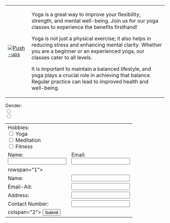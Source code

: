 <!DOCTYPE html>
<html lang="en">
<head>
    <title>Yoga Fitness</title>
    <meta charset="UTF-8">
</head>
<body>
    <table>
        <tr>
            <td>
                <a href="https://ibb.co/TDRjsQGD"><img src="https://i.ibb.co/TDRjsQGD/Push-ups.webp" alt="Push-ups" border="0" /></a>
            </td>
            <td>
                <p>Yoga is a great way to improve your flexibility, strength, and mental well-being. Join us for our yoga classes to experience the benefits firsthand!</p>
                <p>Yoga is not just a physical exercise; it also helps in reducing stress and enhancing mental clarity. Whether you are a beginner or an experienced yoga, our classes cater to all levels.</p>
                <p>It is important to maintain a balanced lifestyle, and yoga plays a crucial role in achieving that balance. Regular practice can lead to improved health and well-being.</p>
            </td>
        </tr>
    </table>
    <form>
        <table>
            <tr>
                <td colspan="2">
                    Hobbies:<br>
                    <input type="checkbox" name="hobby" value="yoga"> Yoga<br>
                    <input type="checkbox" name="hobby value="meditation"> Meditation<br>
                    <input type="checkbox" name="hobby" value="fitness"> Fitness<br>
                </td>
            </tr>
            <tr>
                <td>
                    <label for="name">Name:</label><br>
                    <input type="text" id="name" name="name"><br>
                </td>
                <td>
                    <label for="email">Email:</label><br>
                    <input type="email" id="email" name="email"><br>
                </td>
            </tr>
            <tr>
                  Gender:<br>
                  <input type="radio" name="male" value="male"><br>
                  <input type="radio" name="female" value="female">
                </td>
            </tr>  
            <tr>
                <td>rowspan="1"></td>
            </tr>
            <tr>
                <td>Name:</td>
                <td><input type="text" name="name"></td>
            </tr>  
            <tr>
                <td>Email-Ad:</td>
                <td><input type="email" name="email"></td>
            </tr>
            <tr>
                <td>Address:</td>
                <td><input type="text" name="address"></td>
            </tr>
            <tr>
                <td>Contact Number:</td>
                <td><input type="text" name="contact"></td>
            </tr>  
            <tr>
                <td>colspan="2">
                    <input type="submit" value="Submit">
                </td>
            </tr>
        </table>  
    </form>
  </body>
</html>
